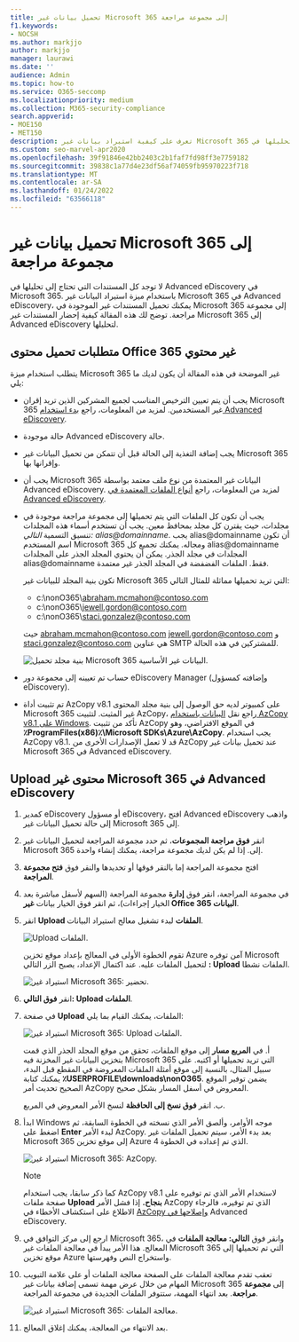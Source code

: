 ```yaml
---
title: تحميل بيانات غير Microsoft 365 إلى مجموعة مراجعة
f1.keywords:
- NOCSH
ms.author: markjjo
author: markjjo
manager: laurawi
ms.date: ''
audience: Admin
ms.topic: how-to
ms.service: O365-seccomp
ms.localizationpriority: medium
ms.collection: M365-security-compliance
search.appverid:
- MOE150
- MET150
description: تعرف على كيفية استيراد بيانات غير Microsoft 365 إلى مجموعة مراجعة لتحليلها في Advanced eDiscovery أخرى.
ms.custom: seo-marvel-apr2020
ms.openlocfilehash: 39f91846e42bb2403c2b1faf7fd98ff3e7759182
ms.sourcegitcommit: 39838c1a77d4e23df56af74059fb95970223f718
ms.translationtype: MT
ms.contentlocale: ar-SA
ms.lasthandoff: 01/24/2022
ms.locfileid: "63566118"
---
```

# <a name="load-non-microsoft-365-data-into-a-review-set"></a>تحميل بيانات غير Microsoft 365 إلى مجموعة مراجعة

لا توجد كل المستندات التي تحتاج إلى تحليلها في Advanced eDiscovery في Microsoft 365. باستخدام ميزة استيراد البيانات غير Microsoft 365 في Advanced eDiscovery، يمكنك تحميل المستندات غير الموجودة في Microsoft 365 إلى مجموعة مراجعة. توضح لك هذه المقالة كيفية إحضار المستندات غير Microsoft 365 إلى Advanced eDiscovery لتحليلها.

## <a name="requirements-to-upload-non-office-365-content"></a>متطلبات تحميل محتوى Office 365 غير محتوي

يتطلب استخدام ميزة Microsoft 365 غير الموضحة في هذه المقالة أن يكون لديك ما يلي:

- يجب أن يتم تعيين الترخيص المناسب لجميع المشركين الذين تريد إقران Microsoft 365 غير المستخدمين. لمزيد من المعلومات، راجع [بدء استخدام Advanced eDiscovery](get-started-with-advanced-ediscovery.md#step-1-verify-and-assign-appropriate-licenses).

- حالة موجودة Advanced eDiscovery حالة.

- يجب إضافة التغذية إلى الحالة قبل أن تتمكن من تحميل البيانات غير Microsoft 365 وإقرانها بها.

- يجب أن Microsoft 365 البيانات غير المعتمدة من نوع ملف معتمد بواسطة Advanced eDiscovery. لمزيد من المعلومات، راجع [أنواع الملفات المعتمدة في Advanced eDiscovery](supported-filetypes-ediscovery20.md).

- يجب أن تكون كل الملفات التي يتم تحميلها إلى مجموعة مراجعة موجودة في مجلدات، حيث يقترن كل مجلد بمحافظ معين. يجب أن تستخدم أسماء هذه المجلدات تنسيق التسمية *التالي: alias@domainname*. يجب alias@domainname أن تكون اسم المستخدم Microsoft 365 ومجاله. يمكنك تجميع كل alias@domainname المجلدات في مجلد الجذر. يمكن أن يحتوي المجلد الجذر على المجلدات alias@domainname فقط. الملفات الفضفضة في المجلد الجذر غير معتمدة.

   تكون بنية المجلد للبيانات غير Microsoft 365 التي تريد تحميلها مماثلة للمثال التالي:

   - c:\nonO365\abraham.mcmahon@contoso.com
   - c:\nonO365\jewell.gordon@contoso.com
   - c:\nonO365\staci.gonzalez@contoso.com

   حيث abraham.mcmahon@contoso.com jewell.gordon@contoso.com و staci.gonzalez@contoso.com هي عناوين SMTP للمشتركين في هذه الحالة.

   ![بنية مجلد تحميل Microsoft 365 البيانات غير الأساسية.](../media/3f2dde84-294e-48ea-b44b-7437bd25284c.png)

- حساب تم تعيينه إلى مجموعة دور eDiscovery Manager (وإضافته كمسؤول eDiscovery).

- تم تثبيت أداة AzCopy v8.1 على كمبيوتر لديه حق الوصول إلى بنية مجلد المحتوى Microsoft 365 غير المثبت. لتثبيت AzCopy، راجع نقل [البيانات باستخدام AzCopy v8.1 على Windows](/previous-versions/azure/storage/storage-use-azcopy). تأكد من تثبيت AzCopy في الموقع الافتراضي، وهو **٪ProgramFiles(x86)٪\Microsoft SDKs\Azure\AzCopy**. يجب استخدام AzCopy v8.1. قد لا تعمل الإصدارات الأخرى من AzCopy عند تحميل بيانات غير Microsoft 365 في Advanced eDiscovery.


## <a name="upload-non-microsoft-365-content-into-advanced-ediscovery"></a>Upload محتوى غير Microsoft 365 في Advanced eDiscovery

1. كمدير eDiscovery أو مسؤول eDiscovery، افتح Advanced eDiscovery واذهب إلى حالة تحميل البيانات غير Microsoft 365 إلى.  

2. انقر **فوق مراجعة المجموعات**، ثم حدد مجموعة المراجعة لتحميل البيانات غير Microsoft 365 إلى.  إذا لم يكن لديك مجموعة مراجعة، يمكنك إنشاء واحدة. 
 
3. افتح مجموعة المراجعة إما بالنقر فوقها أو تحديدها والنقر فوق **فتح مجموعة المراجعة**.

4. في مجموعة المراجعة، انقر فوق **إدارة** مجموعة المراجعة (السهم لأسفل مباشرة بعد الخيار إجراءات)، ثم انقر فوق الخيار بيانات **غير Office 365 البيانات**.

5. انقر **Upload الملفات** لبدء تشغيل معالج استيراد البيانات.

   ![Upload الملفات.](../media/574f4059-4146-4058-9df3-ec97cf28d7c7.png)

   تقوم الخطوة الأولى في المعالج بإعداد موقع تخزين Azure آمن توفره Microsoft لتحميل الملفات عليه.  عند اكتمال الإعداد، يصبح الزر التالي **: Upload** الملفات نشطا.

   ![استيراد غير Microsoft 365: تحضير.](../media/0670a347-a578-454a-9b3d-e70ef47aec57.png)
 
5. انقر **فوق التالي: Upload الملفات**.

6. في صفحة **Upload** الملفات، يمكنك القيام بما يلي:

   ![استيراد غير Microsoft 365: Upload الملفات.](../media/3ea53b5d-7f9b-4dfc-ba63-90a38c14d41a.png)

   أ. في **المربع مسار** إلى موقع الملفات، تحقق من موقع المجلد الجذر الذي قمت بتخزين البيانات غير المخزنة فيه Microsoft 365 التي تريد تحميلها أو اكتبه. على سبيل المثال، بالنسبة إلى موقع أمثلة الملفات المعروضة في المقطع قبل البدء، يمكنك كتابة **٪USERPROFILE\downloads\nonO365**. يضمن توفير الموقع الصحيح تحديث أمر AzCopy المعروض في أسفل المسار بشكل صحيح.

   ب. انقر **فوق نسخ إلى الحافظة** لنسخ الأمر المعروض في المربع.

7. ابدأ Windows موجه الأوامر، وألصق الأمر الذي نسخته في الخطوة السابقة، ثم اضغط على **Enter** لبدء الأمر AzCopy.  بعد بدء الأمر، سيتم تحميل الملفات غير Microsoft 365 إلى موقع تخزين Azure الذي تم إعداده في الخطوة 4.

   ![استيراد غير Microsoft 365: AzCopy.](../media/504e2dbe-f36f-4f36-9b08-04aea85d8250.png)

   > [!NOTE]
   > كما ذكر سابقا، يجب استخدام AzCopy v8.1 لاستخدام الأمر الذي تم توفيره على صفحة ملفات **Upload بنجاح.** إذا فشل الأمر AzCopy الذي تم توفيره، فالرجاء الاطلاع على استكشاف الأخطاء في [AzCopy وإصلاحها في](troubleshooting-azcopy.md) Advanced eDiscovery.

8. ارجع إلى مركز التوافق في Microsoft 365، وانقر فوق **التالي: معالجة الملفات** في المعالج.  هذا الأمر يبدأ في معالجة الملفات غير Microsoft 365 التي تم تحميلها إلى موقع تخزين Azure واستخراج النص وفهرستها.  

9. تعقب تقدم معالجة الملفات على الصفحة معالجة الملفات أو على  علامة التبويب المهام من خلال عرض  مهمة تسمى إضافة بيانات غير Microsoft 365 إلى **مجموعة مراجعة**.  بعد انتهاء المهمة، ستتوفر الملفات الجديدة في مجموعة المراجعة.

   ![استيراد غير Microsoft 365: معالجة الملفات.](../media/218b1545-416a-4a9f-9b25-3b70e8508f67.png)

10. بعد الانتهاء من المعالجة، يمكنك إغلاق المعالج.
